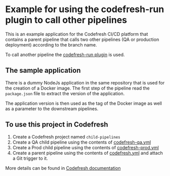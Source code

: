 # Example for using the codefresh-run plugin to call other pipelines

This is an example application for the Codefresh CI/CD platform that contains a parent pipeline that calls two other pipelines (QA or production deployment) according to the branch name.

To call another pipeline the [codefresh-run plugin](https://codefresh.io/steps/step/codefresh-run) is used.


## The sample application

There is a dummy NodeJs application in the same repository that is used for the creation of a Docker image.
The first step of the pipeline read the `package.json` file to extract the version of the application.

The application version is then used as the tag of the Docker image as well as a parameter to the downstream
pipelines.


## To use this project in Codefresh

1. Create a Codefresh project named `child-pipelines`
1. Create a QA child pipeline using the contents of [codefresh-qa.yml](codefresh-qa.yml)
1. Create a Prod child pipeline using the contents of [codefresh-prod.yml](codefresh-prod.yml)
1. Create a parent pipeline using the contents of [codefresh.yml](codefresh.yml) and attach a Git trigger to it.

More details can be found in [Codefresh documentation](https://codefresh.io/docs/docs/yaml-examples/examples/call-child-pipelines/)

